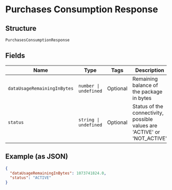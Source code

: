 
# Purchases Consumption Response

## Structure

`PurchasesConsumptionResponse`

## Fields

| Name | Type | Tags | Description |
|  --- | --- | --- | --- |
| `dataUsageRemainingInBytes` | `number \| undefined` | Optional | Remaining balance of the package in bytes |
| `status` | `string \| undefined` | Optional | Status of the connectivity, possible values are 'ACTIVE' or 'NOT_ACTIVE' |

## Example (as JSON)

```json
{
  "dataUsageRemainingInBytes": 1073741824.0,
  "status": "ACTIVE"
}
```

